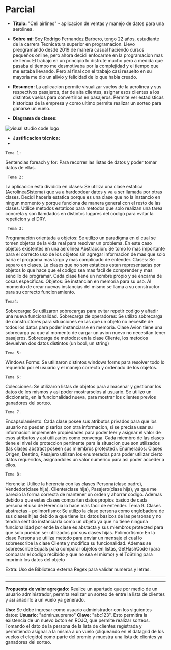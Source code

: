 # Parcial
* **Titulo:** "Celi airlines" - aplicacion de ventas y manejo de datos para una aerolinea.

* **Sobre mí:** Soy Rodrigo Fernandez Barbero, tengo 22 años, estudiante de la carrera Tecnicatura superior en programacion. Llevo preogramando desde 2019 de manera casual haciendo cursos pequeños online, pero ahora decidi enfocarme en la programacion mas de lleno. El trabajo en un principio lo disfrute mucho pero a medida que pasaba el tiempo me desmotivaba por la complejidad y el tiempo que me estaba llevando. Pero al final con el trabajo casi resuelto en su mayoria me dio un alivio y felicidad de lo que habia creado. 

* **Resumen:** La aplicacion permite visualizar vuelos de la aerolinea y sus respectivos pasajeros, dar de alta clientes, asignar esos clientes a los distintos vuelos para convertirlos en pasajeros. Permite ver estadisticas historicas de la empresa y como ultimo permite realizar un sorteo para ganarse un vuelo.

* **Diagrama de clases:**

![visual studio code logo](https://lh3.googleusercontent.com/_u_LgI8BB4IvKD3I00qGaxBklvc1R0OTtyOlqFeKuFKEnFeeAotd6JjpGLuZcWWeT8GANsv8eBaYzClqhZ9LllQU5WObvosQWM3qv1CT53UILPuFOTxiF6MeVZ-ifKKUnzZ2TaAklEw-Y02mvd4wqA9lQlmVKblvy2daKubgqmVtroTIUQwrm5qu0f6aJm5OIud4zmNAp3Mss59ZLnVwyc76DRZs3TAPQbfHXnnuO9_X5JdcP4ID0zewrjEqWfvBeyrDELiPu43DmeWziD-NMeooq_TJo0SrnoS1GXTH958SUkI6T67FC5VH74PawvjxxBk8XSC7BhXJRmz8eVppWEsWG3kUGo4I2AFawBdBv0SnP3aaJn2-DvRpIjGjYV1qkVosVfI4sUZzaUvz-F6JN9uSmlsxpQH42Q49bL-pgbmmcVvU5qojOuKgETNv--UCRgSrGqnasqhTn0BfT1XLdAac1gs2J-zy0UYU5s6qyXkuoFOFciHRzHbgMe0UrC6auNFXErCo1vBMU60AQ4JxTehmrUG63ARccicKs0mGDOjgdZbWmQ_wQxpw1q6TBM7o_ThF47vK-1vKEJLAMJyUouzjeHqvjiKKy-jLFCMzWPlD9X5OfougePCrw8vC0kEU90cy01qrX6JX43vwMC5f7YlcwMNFbS8xT7pLsPtE-fC5wiJAwx0-Q5Jza7FiGEPc5NFsgo5l_1SVcSUCHddBI_dSzC1BaOp4BrxHYEXUWViljzU1sQDRsWbyTxwuLwqd6-kJqo5YhZuvhoNvK4HR9KaCDQvhzj8JAlbCo3zEGsq-wCgtyd9TAB9vt8X0tlPqIFuPpyKgd7ms9HibIM7ie2MD6nAxosXUhpzEuawLXK6Lf634s7XxBmM80FixFGiN68z7w7iA0zpUiTY1YPINXcoas8G3GRZ-3_Wtug2AbwY-NkzUzyl_pQ65JgTJIBevDzMgxMGiEUyBF6Trrg=w1183-h367-no?authuser=0)



* **Justificacion técnica:** 
*

    Tema 1:
Sentencias foreach y  for:
Para recorrer las listas de datos y poder tomar datos de ellas.

     Tema 2:
La aplicacion esta dividida en clases:
Se utiliza una clase estatica (AerolineaSistema) que va a hardcodear datos y va a ser llamada por otras clases. Decidi hacerla estatica porque es una clase que no la instancio en ningun momento y porque funciona de manera general con el resto de las clases.
Utilice metodos estaticos para metodos que solo realizan una tarea concreta y son llamdados en distintos lugares del codigo para evitar la repeticion y el DRY.

     Tema 3:
Programación orientada a objetos: Se utilizo un paradigma en el cual se tomen objetos de la vida real para resolver un problema. En este caso objetos existentes en una aerolinea
Abstraccion: Se tomo lo mas importante para el correcto uso de los objetos sin agregar informacion de mas que solo haria el programa mas largo y mas complicado de entender.
Clases: Se separo en clases. La clases que no son estaticas estan representadas por objetos lo que hace que el codigo sea mas facil de comprender y mas sencillo de programar. Cada clase tiene un nombre propio y se encarna de cosas especificas.
Objetos: Se instancian en memoria para su uso. Al momento de crear nuevas instancias del mismo se llama a su constructor para su correcto funcionamiento.

    Tema4: 

Sobrecarga: Se utilizaron sobrecargas para evitar repetir codigo y añadir una nueva funcionalidad.
Sobrecarga de operadores: Se utilizo sobrecarga de constructores para situaciones en las que un objeto no necesite de todos los datos para poder instanciarse en memoria. Clase Avion tiene una sobrecarga ya que al momento de cargar un avion nuevo no necesitan tener pasajeros.
Sobrecarga de metodos: en la clase Cliente, los metodos devuelven dos datos distintos (un bool, un string)

    Tema 5:
Windows Forms: Se utilizaron distintos windows forms para resolver todo lo requerido por el usuario y el manejo correcto y ordenado de los objetos.

    Tema 6:
Colecciones: Se utilizaron listas de objetos para almacenar y gestionar los datos de los mismos y asi poder mostrarselos al usuario.
Se utilizo un diccionario, en la funcionalidad nueva, para mostrar los clientes previos ganadores del sorteo.

    Tema 7.
Encapsulamiento: Cada clase posee sus atributos privados para que los usuario no puedan pisarlos con otra informacion, si se precisa usar su informacion implemente propiedades para poder leer y asignar el valor de esos atributos y asi utilizarlos como convenga. Cada miembro de las clases tiene el nivel de proteccion pertinente para la situacion que son utilizados (las clases abstract poseen sus miembros protected).
Enumerados: Clases Origen, Destino, Pasajero utilizan los enumerados para poder utilizar cierto datos requeridos, asignandoles un valor numerico para asi poder acceder a ellos. 


    Tema 8:
Herencia: Utilice la herencia con las clases Persona(clase padre), Vendedor(clase hija), Cliente(clase hija), Pasajero(clase hija), ya que me parecio la forma correcta de mantener un orden y ahorrar codigo. Ademas debido a que estas clases comparten datos propios basico de cada persona el uso de Herencia lo hace mas facil de entender.
    Tema 9:
Clases abstractas - polimorfismo: Se utilizo la clase persona como englobadora de sus clases hijas debido a que tiene los datos basicos de las personas y no tendria sentido instanciarla como un objeto ya que no tiene ninguna funcionalidad por ende la clase es abstacta y sus miembros protected para que solo puedan ser utilizados por sus clases hijas.
Polimorfismo: En la clase Persona se utiliza metodo para enviar un mensaje el cual lo sobreescribe la clase Cliente y modifica su funcionalidad.
Ademas se sobreescribe Equals para comparar objetos en listas, GetHashCode (para comparar el codigo recibido y que no sea el mismo) y el ToString para imprimir los datos del objeto

Extra: Uso de Biblioteca externa Regex para validar numeros y letras.

****************
****************


 **Propuesta de valor agregado:** Realice un apartado que por medio de un usuario administrador, permita realizar un sorteo de entre la lista de clientes y asi añadirlo a un vuelo ya generado.

**Uso:** Se debe ingresar como usuario administrador con los siguientes datos: **Usuario:** "admin.supremo"
**Clave:** "abc123".
Esto permitira la existencia de un nuevo boton en ROJO, que permite realizar sorteos. Tomando el dato de la persona de la lista de clientes registrada y permitiendo asignar a la misma a un vuelo (cliqueando en el datagrid de los vuelos el elegido) como parte del premio y muestra una lista de clientes ya ganadores del sorteo.
